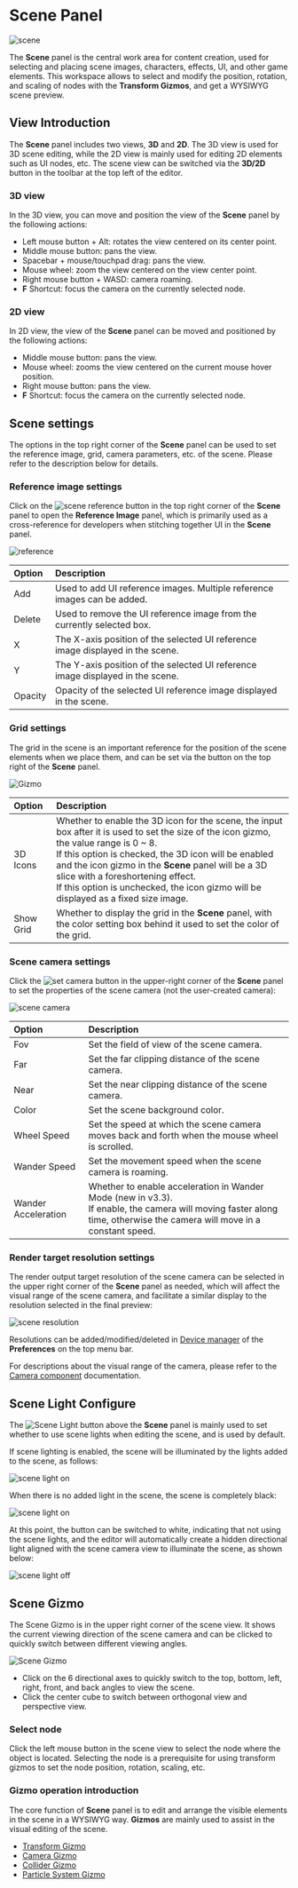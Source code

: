 # Scene Panel

![scene](images/scene.png)

The **Scene** panel is the central work area for content creation, used for selecting and placing scene images, characters, effects, UI, and other game elements. This workspace allows to select and modify the position, rotation, and scaling of nodes with the **Transform Gizmos**, and get a WYSIWYG scene preview.

## View Introduction

The **Scene** panel includes two views, **3D** and **2D**. The 3D view is used for 3D scene editing, while the 2D view is mainly used for editing 2D elements such as UI nodes, etc. The scene view can be switched via the **3D/2D** button in the toolbar at the top left of the editor.

### 3D view

In the 3D view, you can move and position the view of the **Scene** panel by the following actions:
- Left mouse button + Alt: rotates the view centered on its center point.
- Middle mouse button: pans the view.
- Spacebar + mouse/touchpad drag: pans the view.
- Mouse wheel: zoom the view centered on the view center point.
- Right mouse button + WASD: camera roaming.
- **F** Shortcut: focus the camera on the currently selected node.

### 2D view

In 2D view, the view of the **Scene** panel can be moved and positioned by the following actions:
- Middle mouse button: pans the view.
- Mouse wheel: zooms the view centered on the current mouse hover position.
- Right mouse button: pans the view.
- **F** Shortcut: focus the camera on the currently selected node.

## Scene settings

The options in the top right corner of the **Scene** panel can be used to set the reference image, grid, camera parameters, etc. of the scene. Please refer to the description below for details.

### Reference image settings

Click on the ![scene reference](images/scene-reference.png) button in the top right corner of the **Scene** panel to open the **Reference Image** panel, which is primarily used as a cross-reference for developers when stitching together UI in the **Scene** panel.

![reference](images/reference.png)

| Option | Description |
| :-- | :-- |
| Add | Used to add UI reference images. Multiple reference images can be added.  |
| Delete | Used to remove the UI reference image from the currently selected box. |
| X | The X-axis position of the selected UI reference image displayed in the scene. |
| Y | The Y-axis position of the selected UI reference image displayed in the scene. |
| Opacity | Opacity of the selected UI reference image displayed in the scene. |

### Grid settings

The grid in the scene is an important reference for the position of the scene elements when we place them, and can be set via the button on the top right of the **Scene** panel.

![Gizmo](images/scene-grid.png)

| Option | Description |
| :-- | :-- |
| 3D Icons | Whether to enable the 3D icon for the scene, the input box after it is used to set the size of the icon gizmo, the value range is 0 ~ 8.<br>If this option is checked, the 3D icon will be enabled and the icon gizmo in the **Scene** panel will be a 3D slice with a foreshortening effect.<br>If this option is unchecked, the icon gizmo will be displayed as a fixed size image. |
| Show Grid | Whether to display the grid in the **Scene** panel, with the color setting box behind it used to set the color of the grid. |

### Scene camera settings

Click the ![set camera](images/set-camera.png) button in the upper-right corner of the **Scene** panel to set the properties of the scene camera (not the user-created camera):

![scene camera](images/scene-camera.png)

| Option | Description |
| :-- | :-- |
| Fov | Set the field of view of the scene camera. |
| Far | Set the far clipping distance of the scene camera. |
| Near  | Set the near clipping distance of the scene camera. |
| Color | Set the scene background color. |
| Wheel Speed  | Set the speed at which the scene camera moves back and forth when the mouse wheel is scrolled. |
| Wander Speed | Set the movement speed when the scene camera is roaming. |
| Wander Acceleration | Whether to enable acceleration in Wander Mode (new in v3.3).<br>If enable, the camera will moving faster along time, otherwise the camera will move in a constant speed.|

### Render target resolution settings

The render output target resolution of the scene camera can be selected in the upper right corner of the **Scene** panel as needed, which will affect the visual range of the scene camera, and facilitate a similar display to the resolution selected in the final preview:

![scene resolution](images/scene-resolution.png)

Resolutions can be added/modified/deleted in [Device manager](../preferences/index.md#device-manager) of the **Preferences** on the top menu bar.

For descriptions about the visual range of the camera, please refer to the [Camera component](../components/camera-component.md) documentation.

## Scene Light Configure

The ![Scene Light](images/scene-light.png) button above the **Scene** panel is mainly used to set whether to use scene lights when editing the scene, and is used by default.

If scene lighting is enabled, the scene will be illuminated by the lights added to the scene, as follows:

![scene light on](images/light-on.png)

When there is no added light in the scene, the scene is completely black:

![scene light on](images/remove-light.png)

At this point, the button can be switched to white, indicating that not using the scene lights, and the editor will automatically create a hidden directional light aligned with the scene camera view to illuminate the scene, as shown below:

![scene light off](images/light-off.png)

## Scene Gizmo

The Scene Gizmo is in the upper right corner of the scene view. It shows the current viewing direction of the scene camera and can be clicked to quickly switch between different viewing angles.

![Scene Gizmo](images/scene-gizmo.png)

- Click on the 6 directional axes to quickly switch to the top, bottom, left, right, front, and back angles to view the scene.
- Click the center cube to switch between orthogonal view and perspective view.

### Select node

Click the left mouse button in the scene view to select the node where the object is located. Selecting the node is a prerequisite for using transform gizmos to set the node position, rotation, scaling, etc.

### Gizmo operation introduction

The core function of **Scene** panel is to edit and arrange the visible elements in the scene in a WYSIWYG way. **Gizmos** are mainly used to assist in the visual editing of the scene.

- [Transform Gizmo](../toolbar/index.md)
- [Camera Gizmo](./camera-gizmo.md)
- [Collider Gizmo](./collider-gizmo.md)
- [Particle System Gizmo](./particle-system-gizmo.md)

